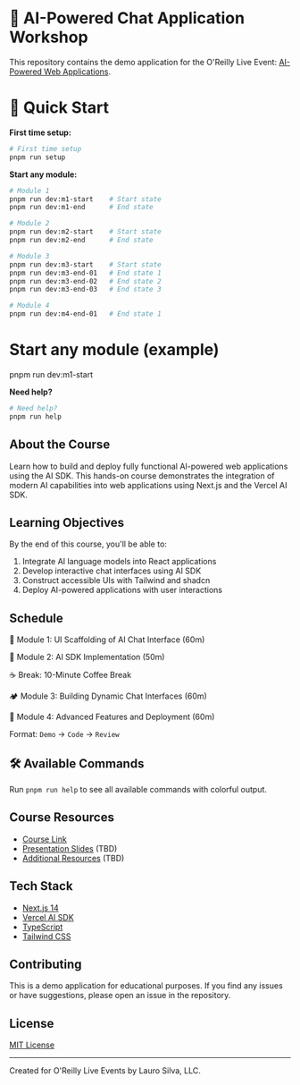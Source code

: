 # 🌟 AI-Powered Chat Application Workshop

This repository contains the demo application for the O'Reilly Live Event:
[AI-Powered Web Applications](https://www.oreilly.com/live-events/ai-powered-web-applications/0642572014610/).

# 🚀 Quick Start

**First time setup:**
```bash
# First time setup
pnpm run setup
```

**Start any module:**
```bash
# Module 1
pnpm run dev:m1-start    # Start state
pnpm run dev:m1-end      # End state

# Module 2
pnpm run dev:m2-start    # Start state
pnpm run dev:m2-end      # End state

# Module 3
pnpm run dev:m3-start    # Start state
pnpm run dev:m3-end-01   # End state 1
pnpm run dev:m3-end-02   # End state 2
pnpm run dev:m3-end-03   # End state 3

# Module 4
pnpm run dev:m4-end-01   # End state 1
```
# Start any module (example)
pnpm run dev:m1-start

**Need help?**
```bash
# Need help?
pnpm run help
```

## About the Course

Learn how to build and deploy fully functional AI-powered web applications using
the AI SDK. This hands-on course demonstrates the integration of modern AI
capabilities into web applications using Next.js and the Vercel AI SDK.

## Learning Objectives

By the end of this course, you'll be able to:

1. Integrate AI language models into React applications
2. Develop interactive chat interfaces using AI SDK
3. Construct accessible UIs with Tailwind and shadcn
4. Deploy AI-powered applications with user interactions

## Schedule

🌈 Module 1: UI Scaffolding of AI Chat Interface (60m)

🎒 Module 2: AI SDK Implementation (50m)

☕ Break: 10-Minute Coffee Break

🏕️ Module 3: Building Dynamic Chat Interfaces (60m)

🚠 Module 4: Advanced Features and Deployment (60m)

Format: `Demo` → `Code` → `Review`

## 🛠️ Available Commands

Run `pnpm run help` to see all available commands with colorful output.

## Course Resources

- [Course Link](https://www.oreilly.com/live-events/ai-powered-web-applications/0642572014610/)
- [Presentation Slides](#) (TBD)
- [Additional Resources](#) (TBD)

## Tech Stack

- [Next.js 14](https://nextjs.org/)
- [Vercel AI SDK](https://sdk.vercel.ai/docs)
- [TypeScript](https://www.typescriptlang.org/)
- [Tailwind CSS](https://tailwindcss.com/)

## Contributing

This is a demo application for educational purposes. If you find any issues or
have suggestions, please open an issue in the repository.

## License

[MIT License](LICENSE)

---

Created for O'Reilly Live Events by Lauro Silva, LLC.
